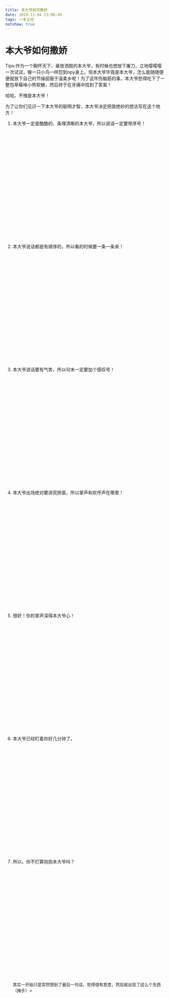 ```yaml
---
title: 本大爷如何撒娇
date: 2019-11-04 23:08:49
tags: 一本正经
notshow: true
---
```


# 本大爷如何撒娇

Tips:作为一个胸怀天下、豪放洒脱的本大爷，有时候也想放下屠刀，立地嘤嘤嘤一次试试，像一只小鸟一样怼到npy身上。但本大爷毕竟是本大爷，怎么能随随便便就放下自己的节操屈服于温柔乡呢！为了这件伤脑筋的事，本大爷愁得吃下了一整包草莓味小熊软糖，然后终于在牙痛中找到了答案！<br>

哈哈，不愧是本大爷！<br>

为了让你们见识一下本大爷的聪明才智，本大爷决定把我绝妙的想法写在这个地方！

<!--more-->

1. 本大爷一定是酷酷的、条理清晰的本大爷，所以说话一定要带序号！

   <br><br><br><br><br><br><br><br><br><br><br><br><br><br><br><br><br><br><br><br>

2. 本大爷说话都是有顺序的，所以看的时候要一条一条来！

   <br><br><br><br><br><br><br><br><br><br><br><br><br><br><br><br><br><br><br><br>

3. 本大爷说话要有气势，所以句末一定要加个感叹号！

   <br><br><br><br><br><br><br><br><br><br><br><br><br><br><br><br><br><br><br><br>

4. 本大爷出场绝对要讲究排面，所以掌声和欢呼声在哪里！

   <br><br><br><br><br><br><br><br><br><br><br><br><br><br><br><br><br><br><br><br>

5. 很好！你的掌声深得本大爷心！

   <br><br><br><br><br><br><br><br><br><br><br><br><br><br><br><br><br><br><br><br>

6. 本大爷已经盯着你好几分钟了。

   <br><br><br><br><br><br><br><br><br><br><br><br><br><br><br><br><br><br><br><br>

7. 所以，你不打算抱抱本大爷吗？

   <br><br><br><br><br><br><br><br><br><br><br><br><br><br><br><br><br><br><br><br>

   <font size=2>其实一开始只是突然想到了最后一句话，觉得很有意思，然后就出现了这么个东西（摊手）</font>>